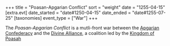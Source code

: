 +++
title = "Poasan-Apgarian Conflict"
sort = "weight"
date = "1255-04-15"
[extra.evt]
date_started = "date#1250-04-15"
date_ended = "date#1255-07-25"
[taxonomies]
event_type = ["War"]
+++

The *Poasan-Apgarian Conflict* is a mutli-front war between the [Apgarian Confederacy](@/organizations/apgarian-confederacy.md) and the [Divine Alliance](@/organizations/divine-alliance.md), a coalition led by the [Kingdom of Poasah](@/organizations/kingdom-of-poasah.md)